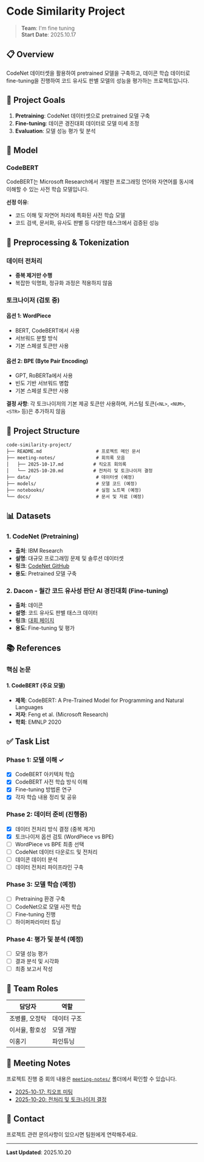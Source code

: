 # Code Similarity Project

> **Team**: I'm fine tuning  
> **Start Date**: 2025.10.17

## 📋 Overview

CodeNet 데이터셋을 활용하여 pretrained 모델을 구축하고, 데이콘 학습 데이터로 fine-tuning을 진행하여 코드 유사도 판별 모델의 성능을 평가하는 프로젝트입니다.

## 🎯 Project Goals

1. **Pretraining**: CodeNet 데이터셋으로 pretrained 모델 구축
2. **Fine-tuning**: 데이콘 경진대회 데이터로 모델 미세 조정
3. **Evaluation**: 모델 성능 평가 및 분석

## 🤖 Model

### CodeBERT

CodeBERT는 Microsoft Research에서 개발한 프로그래밍 언어와 자연어를 동시에 이해할 수 있는 사전 학습 모델입니다.

**선정 이유**:
- 코드 이해 및 자연어 처리에 특화된 사전 학습 모델
- 코드 검색, 문서화, 유사도 판별 등 다양한 태스크에서 검증된 성능

## 🔧 Preprocessing & Tokenization

### 데이터 전처리
- **중복 제거만 수행**
- 복잡한 익명화, 정규화 과정은 적용하지 않음

### 토크나이저 (검토 중)

#### 옵션 1: WordPiece
- BERT, CodeBERT에서 사용
- 서브워드 분할 방식
- 기본 스페셜 토큰만 사용

#### 옵션 2: BPE (Byte Pair Encoding)
- GPT, RoBERTa에서 사용
- 빈도 기반 서브워드 병합
- 기본 스페셜 토큰만 사용

**결정 사항**: 각 토크나이저의 기본 제공 토큰만 사용하며, 커스텀 토큰(`<NL>`, `<NUM>`, `<STR>` 등)은 추가하지 않음

## 📂 Project Structure

```
code-similarity-project/
├── README.md                    # 프로젝트 메인 문서
├── meeting-notes/               # 회의록 모음
│   ├── 2025-10-17.md           # 킥오프 회의록
│   └── 2025-10-20.md           # 전처리 및 토크나이저 결정
├── data/                        # 데이터셋 (예정)
├── models/                      # 모델 코드 (예정)
├── notebooks/                   # 실험 노트북 (예정)
└── docs/                        # 문서 및 자료 (예정)
```

## 📊 Datasets

### 1. CodeNet (Pretraining)
- **출처**: IBM Research
- **설명**: 대규모 프로그래밍 문제 및 솔루션 데이터셋
- **링크**: [CodeNet GitHub](https://github.com/IBM/Project_CodeNet/blob/main/README.md#directory-structure-and-naming-convention)
- **용도**: Pretrained 모델 구축

### 2. Dacon - 월간 코드 유사성 판단 AI 경진대회 (Fine-tuning)
- **출처**: 데이콘
- **설명**: 코드 유사도 판별 태스크 데이터
- **링크**: [대회 페이지](https://dacon.io/competitions/official/235900/overview/description)
- **용도**: Fine-tuning 및 평가

## 📚 References

### 핵심 논문

#### 1. CodeBERT (주요 모델)
- **제목**: CodeBERT: A Pre-Trained Model for Programming and Natural Languages
- **저자**: Feng et al. (Microsoft Research)
- **학회**: EMNLP 2020

## ✅ Task List

### Phase 1: 모델 이해 ✓
- [x] CodeBERT 아키텍처 학습
- [x] CodeBERT 사전 학습 방식 이해
- [x] Fine-tuning 방법론 연구
- [x] 각자 학습 내용 정리 및 공유

### Phase 2: 데이터 준비 (진행중)
- [x] 데이터 전처리 방식 결정 (중복 제거)
- [x] 토크나이저 옵션 검토 (WordPiece vs BPE)
- [ ] WordPiece vs BPE 최종 선택
- [ ] CodeNet 데이터 다운로드 및 전처리
- [ ] 데이콘 데이터 분석
- [ ] 데이터 전처리 파이프라인 구축

### Phase 3: 모델 학습 (예정)
- [ ] Pretraining 환경 구축
- [ ] CodeNet으로 모델 사전 학습
- [ ] Fine-tuning 진행
- [ ] 하이퍼파라미터 튜닝

### Phase 4: 평가 및 분석 (예정)
- [ ] 모델 성능 평가
- [ ] 결과 분석 및 시각화
- [ ] 최종 보고서 작성

## 👥 Team Roles

| 담당자 | 역할 |
|--------|------|
| 조병률, 오정탁 | 데이터 구조 |
| 이서율, 황호성 | 모델 개발 |
| 이홍기 | 파인튜닝 |

## 📝 Meeting Notes

프로젝트 진행 중 회의 내용은 [`meeting-notes/`](./meeting-notes/) 폴더에서 확인할 수 있습니다.

- [2025-10-17: 킥오프 미팅](./meeting-notes/2025-10-17.md)
- [2025-10-20: 전처리 및 토크나이저 결정](./meeting-notes/2025-10-20.md)

## 📌 Contact

프로젝트 관련 문의사항이 있으시면 팀원에게 연락해주세요.

---

**Last Updated**: 2025.10.20